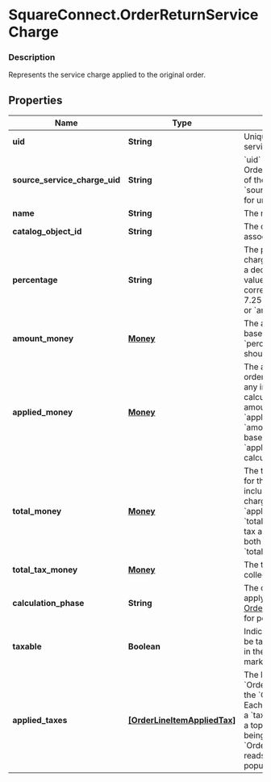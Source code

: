 # SquareConnect.OrderReturnServiceCharge

### Description

Represents the service charge applied to the original order.

## Properties
Name | Type | Description | Notes
------------ | ------------- | ------------- | -------------
**uid** | **String** | Unique ID that identifies the return service charge only within this order. | [optional] [beta]
**source_service_charge_uid** | **String** | &#x60;uid&#x60; of the Service Charge from the Order containing the original charge of the service charge. &#x60;source_service_charge_uid&#x60; is &#x60;null&#x60; for unlinked returns. | [optional] 
**name** | **String** | The name of the service charge. | [optional] 
**catalog_object_id** | **String** | The catalog object ID of the associated &#x60;CatalogServiceCharge&#x60;. | [optional] 
**percentage** | **String** | The percentage of the service charge, as a string representation of a decimal number. For example, a value of &#x60;\&quot;7.25\&quot;&#x60; corresponds to a percentage of 7.25%.  Exactly one of &#x60;percentage&#x60; or &#x60;amount_money&#x60; should be set. | [optional] 
**amount_money** | [**Money**](Money.md) | The amount of a non-percentage based service charge.  Exactly one of &#x60;percentage&#x60; or &#x60;amount_money&#x60; should be set. | [optional] 
**applied_money** | [**Money**](Money.md) | The amount of money applied to the order by the service charge, including any inclusive tax amounts, as calculated by Square.  - For fixed-amount service charges, &#x60;applied_money&#x60; is equal to &#x60;amount_money&#x60;. - For percentage-based service charges, &#x60;applied_money&#x60; is the money calculated using the percentage. | [optional] 
**total_money** | [**Money**](Money.md) | The total amount of money to collect for the service charge.  __NOTE__: if an inclusive tax is applied to the service charge, &#x60;total_money&#x60; does not equal &#x60;applied_money&#x60; plus &#x60;total_tax_money&#x60; since the inclusive tax amount will already be included in both &#x60;applied_money&#x60; and &#x60;total_tax_money&#x60;. | [optional] 
**total_tax_money** | [**Money**](Money.md) | The total amount of tax money to collect for the service charge. | [optional] 
**calculation_phase** | **String** | The calculation phase after which to apply the service charge. See [OrderServiceChargeCalculationPhase](#type-orderservicechargecalculationphase) for possible values | [optional] 
**taxable** | **Boolean** | Indicates whether the surcharge can be taxed. Service charges calculated in the &#x60;TOTAL_PHASE&#x60; cannot be marked as taxable. | [optional] 
**applied_taxes** | [**[OrderLineItemAppliedTax]**](OrderLineItemAppliedTax.md) | The list of references to &#x60;OrderReturnTax&#x60; entities applied to the &#x60;OrderReturnServiceCharge&#x60;. Each &#x60;OrderLineItemAppliedTax&#x60; has a &#x60;tax_uid&#x60; that references the &#x60;uid&#x60; of a top-level &#x60;OrderReturnTax&#x60; that is being applied to the &#x60;OrderReturnServiceCharge&#x60;. On reads, the amount applied is populated. | [optional] [beta]


